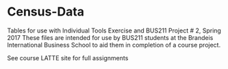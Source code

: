 # Census-Data
Tables for use with Individual Tools Exercise and BUS211 Project # 2, Spring 2017
These files are intended for use by BUS211 students at the Brandeis International Business School to aid them in completion of a course project.

See course LATTE site for full assignments
